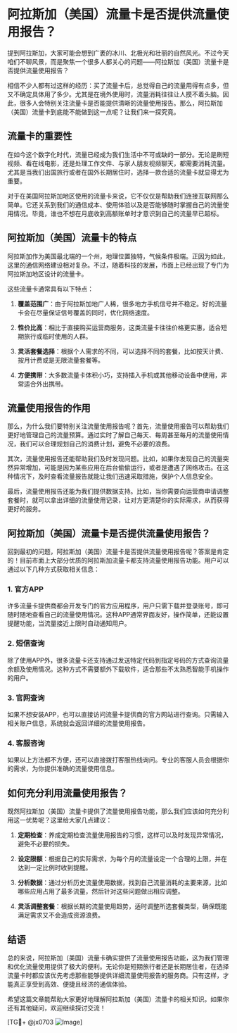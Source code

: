 # 阿拉斯加（美国）流量卡是否提供流量使用报告？

提到阿拉斯加，大家可能会想到广袤的冰川、北极光和壮丽的自然风光。不过今天咱们不聊风景，而是聚焦一个很多人都关心的问题——阿拉斯加（美国）流量卡是否提供流量使用报告？

相信不少人都有过这样的经历：买了流量卡后，总觉得自己的流量用得有点多，但又不确定具体用了多少。尤其是在境外使用时，流量消耗往往让人摸不着头脑。因此，很多人会特别关注流量卡是否能提供清晰的流量使用报告。那么，阿拉斯加（美国）流量卡到底能不能做到这一点呢？让我们来一探究竟。

## 流量卡的重要性

在如今这个数字化时代，流量已经成为我们生活中不可或缺的一部分。无论是刷短视频、看在线电影，还是处理工作文件、与家人朋友视频聊天，都需要消耗流量。尤其是当我们出国旅行或者在国外长期居住时，选择一款合适的流量卡就显得尤为重要。

对于在美国阿拉斯加地区使用的流量卡来说，它不仅仅是帮助我们连接互联网那么简单。它还关系到我们的通信成本、使用体验以及是否能够随时掌握自己的流量使用情况。毕竟，谁也不想在月底收到高额账单时才意识到自己的流量早已超标。

## 阿拉斯加（美国）流量卡的特点

阿拉斯加作为美国最北端的一个州，地理位置独特，气候条件极端。正因为如此，这里的通信网络建设相对复杂。不过，随着科技的发展，市面上已经出现了专门为阿拉斯加地区设计的流量卡。

这些流量卡通常具有以下特点：

1. **覆盖范围广**：由于阿拉斯加地广人稀，很多地方手机信号并不稳定。好的流量卡会在尽量保证信号覆盖的同时，优化网络速度。
   
2. **性价比高**：相比于直接购买运营商服务，这类流量卡往往价格更实惠，适合短期旅行或临时使用的人群。

3. **灵活套餐选择**：根据个人需求的不同，可以选择不同的套餐，比如按天计费、按月计费或是无限流量套餐等。

4. **方便携带**：大多数流量卡体积小巧，支持插入手机或其他移动设备中使用，非常适合外出携带。

## 流量使用报告的作用

那么，为什么我们要特别关注流量使用报告呢？首先，流量使用报告可以帮助我们更好地管理自己的流量预算。通过实时了解自己每天、每周甚至每月的流量使用情况，我们可以合理规划自己的消费计划，避免不必要的浪费。

其次，流量使用报告还能帮助我们及时发现问题。比如，如果你发现自己的流量突然异常增加，可能是因为某些应用在后台偷偷运行，或者是遭遇了网络攻击。在这种情况下，及时查看流量报告就能让我们迅速采取措施，保护个人信息安全。

最后，流量使用报告还能为我们提供数据支持。比如，当你需要向运营商申请调整套餐时，就可以拿出详细的流量使用记录，让对方更清楚你的实际需求，从而获得更好的服务。

## 阿拉斯加（美国）流量卡是否提供流量使用报告？

回到最初的问题，阿拉斯加（美国）流量卡是否提供流量使用报告呢？答案是肯定的！目前市面上大部分优质的阿拉斯加流量卡都支持流量使用报告功能。用户可以通过以下几种方式获取相关信息：

### 1. **官方APP**

许多流量卡提供商都会开发专门的官方应用程序，用户只需下载并登录账号，即可随时随地查看自己的流量使用情况。这种APP通常界面友好，操作简单，还能设置提醒功能，当流量接近上限时自动通知用户。

### 2. **短信查询**

除了使用APP外，很多流量卡还支持通过发送特定代码到指定号码的方式查询流量余额及使用情况。这种方式不需要额外下载软件，适合那些不太熟悉智能手机操作的用户。

### 3. **官网查询**

如果不想安装APP，也可以直接访问流量卡提供商的官方网站进行查询。只需输入相关账户信息，系统就会返回详细的流量使用报告。

### 4. **客服咨询**

如果以上方法都不方便，还可以直接拨打客服热线询问。专业的客服人员会根据你的需求，为你提供准确的流量使用信息。

## 如何充分利用流量使用报告？

既然阿拉斯加（美国）流量卡提供了流量使用报告功能，那么我们应该如何充分利用这一优势呢？这里给大家几点建议：

1. **定期检查**：养成定期检查流量使用报告的习惯，这样可以及时发现异常情况，避免不必要的损失。

2. **设定限额**：根据自己的实际需求，为每个月的流量设定一个合理的上限，并在达到一定比例时收到提醒。

3. **分析数据**：通过分析历史流量使用数据，找到自己流量消耗的主要来源，比如哪些应用占用了最多流量，然后针对这些问题做出相应调整。

4. **灵活调整套餐**：根据长期的流量使用趋势，适时调整所选套餐类型，确保既能满足需求又不会造成资源浪费。

## 结语

总的来说，阿拉斯加（美国）流量卡确实提供了流量使用报告功能，这为我们管理和优化流量使用提供了极大的便利。无论你是短期旅行者还是长期居住者，在选择流量卡时都应该优先考虑那些能够提供详细流量使用报告的服务商。只有这样，才能真正享受到高效、便捷且经济的通信体验。

希望这篇文章能帮助大家更好地理解阿拉斯加（美国）流量卡的相关知识。如果你还有其他疑问，欢迎继续探讨交流！

[TG💪+ @jx0703 ![Image](https://github.com/user-attachments/assets/dbca1d08-cadb-493c-b0ec-ad6f7a83f270)]